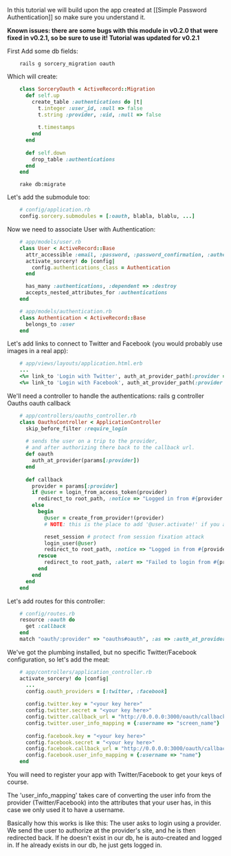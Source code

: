 In this tutorial we will build upon the app created at [[Simple Password Authentication]] so make sure you understand it.

**Known issues: there are some bugs with this module in v0.2.0 that were fixed in v0.2.1, so be sure to use it! Tutorial was updated for v0.2.1**

First Add some db fields:
```
    rails g sorcery_migration oauth
```

Which will create:
```ruby
    class SorceryOauth < ActiveRecord::Migration
      def self.up
        create_table :authentications do |t|
          t.integer :user_id, :null => false
          t.string :provider, :uid, :null => false
    
          t.timestamps
        end
      end
    
      def self.down
        drop_table :authentications
      end
    end
```
```
    rake db:migrate
```

Let's add the submodule too:
```ruby
    # config/application.rb
    config.sorcery.submodules = [:oauth, blabla, blablu, ...]
```

Now we need to associate User with Authentication:
```ruby
    # app/models/user.rb
    class User < ActiveRecord::Base
      attr_accessible :email, :password, :password_confirmation, :authentications_attributes
      activate_sorcery! do |config|
        config.authentications_class = Authentication
      end

      has_many :authentications, :dependent => :destroy
      accepts_nested_attributes_for :authentications
    end
```
```ruby
    # app/models/authentication.rb
    class Authentication < ActiveRecord::Base
      belongs_to :user
    end
```

Let's add links to connect to Twitter and Facebook (you would probably use images in a real app):
```ruby
    # app/views/layouts/application.html.erb
    ...
    <%= link_to 'Login with Twitter', auth_at_provider_path(:provider => :twitter) %> | 
    <%= link_to 'Login with Facebook', auth_at_provider_path(:provider => :facebook) %>
```

We'll need a controller to handle the authentications:
    rails g controller Oauths oauth callback
```ruby
    # app/controllers/oauths_controller.rb
    class OauthsController < ApplicationController
      skip_before_filter :require_login
      
      # sends the user on a trip to the provider,
      # and after authorizing there back to the callback url.
      def oauth
        auth_at_provider(params[:provider])
      end
      
      def callback
        provider = params[:provider]
        if @user = login_from_access_token(provider)
          redirect_to root_path, :notice => "Logged in from #{provider.titleize}!"
        else
          begin
            @user = create_from_provider!(provider)
            # NOTE: this is the place to add '@user.activate!' if you are using user_activation submodule

            reset_session # protect from session fixation attack
            login_user(@user)
            redirect_to root_path, :notice => "Logged in from #{provider.titleize}!"
          rescue
            redirect_to root_path, :alert => "Failed to login from #{provider.titleize}!"
          end
        end
      end
    end
```

Let's add routes for this controller:
```ruby
    # config/routes.rb
    resource :oauth do
      get :callback
    end
    match "oauth/:provider" => "oauths#oauth", :as => :auth_at_provider
```

We've got the plumbing installed, but no specific Twitter/Facebook configuration, so let's add the meat:
```ruby
    # app/controllers/application_controller.rb
    activate_sorcery! do |config|
      ...
      config.oauth_providers = [:twitter, :facebook]
      
      config.twitter.key = "<your key here>"
      config.twitter.secret = "<your key here>"
      config.twitter.callback_url = "http://0.0.0.0:3000/oauth/callback?provider=twitter"
      config.twitter.user_info_mapping = {:username => "screen_name"}
      
      config.facebook.key = "<your key here>"
      config.facebook.secret = "<your key here>"
      config.facebook.callback_url = "http://0.0.0.0:3000/oauth/callback?provider=facebook"
      config.facebook.user_info_mapping = {:username => "name"}
    end
```
You will need to register your app with Twitter/Facebook to get your keys of course.

The 'user_info_mapping' takes care of converting the user info from the provider (Twitter/Facebook) into the attributes that your user has, in this case we only used it to have a username.

Basically how this works is like this:
The user asks to login using a provider. We send the user to authorize at the provider's site, and he is then redirected back. If he doesn't exist in our db, he is auto-created and logged in. If he already exists in our db, he just gets logged in.